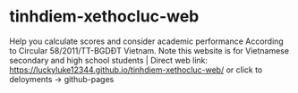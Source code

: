 # tinhdiem-xethocluc-web
Help you calculate scores and consider academic performance According to Circular 58/2011/TT-BGDĐT Vietnam. Note this website is for Vietnamese secondary and high school students | Direct web link: https://luckyluke12344.github.io/tinhdiem-xethocluc-web/ or click to deloyments -> github-pages

